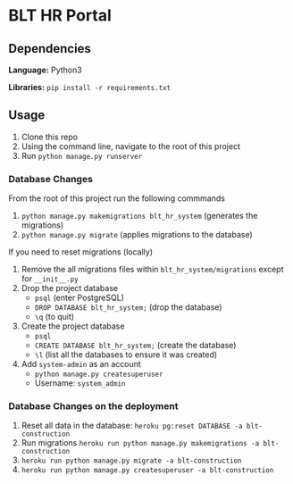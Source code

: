 # BLT HR Portal

## Dependencies

**Language:** Python3

**Libraries:** `pip install -r requirements.txt`

## Usage

1. Clone this repo
2. Using the command line, navigate to the root of this project
3. Run `python manage.py runserver`

### Database Changes

From the root of this project run the following commmands

1. `python manage.py makemigrations blt_hr_system` (generates the migrations)
2. `python manage.py migrate` (applies migrations to the database)

If you need to reset migrations (locally)

1. Remove the all migrations files within `blt_hr_system/migrations` except for `__init__.py`
2. Drop the project database
	- `psql` (enter PostgreSQL)
	- `DROP DATABASE blt_hr_system;` (drop the database)
	- `\q` (to quit)
3. Create the project database
	- `psql`
	- `CREATE DATABASE blt_hr_system;` (create the database)
	- `\l` (list all the databases to ensure it was created)
4.  Add `system-admin` as an account
	- `python manage.py createsuperuser`
	- Username: `system_admin`

### Database Changes on the deployment

1. Reset all data in the database: `heroku pg:reset DATABASE -a blt-construction`
2. Run migrations `heroku run python manage.py makemigrations -a blt-construction`
3. `heroku run python manage.py migrate -a blt-construction`
4. `heroku run python manage.py createsuperuser -a blt-construction`